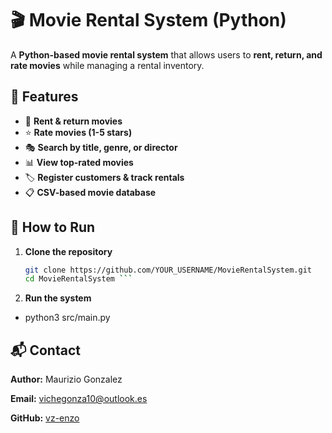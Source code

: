# 🎬 Movie Rental System (Python)
A **Python-based movie rental system** that allows users to **rent, return, and rate movies** while managing a rental inventory.

## 📌 Features
- 📀 **Rent & return movies**
- ⭐ **Rate movies (1-5 stars)**
- 🎭 **Search by title, genre, or director**
- 📊 **View top-rated movies**
- 🏷 **Register customers & track rentals**
- 📋 **CSV-based movie database**

## 🚀 How to Run
1. **Clone the repository**
   ```sh
   git clone https://github.com/YOUR_USERNAME/MovieRentalSystem.git
   cd MovieRentalSystem ```
2. **Run the system**
- python3 src/main.py

## 📬 Contact
<p><strong>Author:</strong> Maurizio Gonzalez</p>
<p><strong>Email:</strong> 
    <a href="mailto:vichegonza10@outlook.es">vichegonza10@outlook.es</a>
</p>
<p><strong>GitHub:</strong> 
    <a href="https://github.com/vz-enzo" target="_blank">vz-enzo</a>
</p>
   
